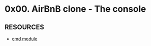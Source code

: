 # 0x00. AirBnB clone - The console

## RESOURCES

* [cmd module](https://intranet.hbtn.io/rltoken/Fx9HXIjmGzbmET4ylYg2Rw)